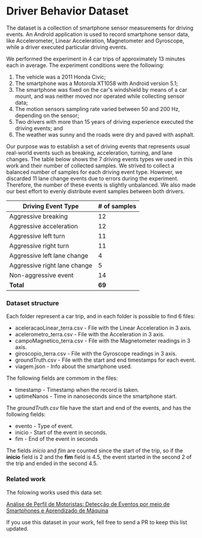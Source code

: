 # Driver Behavior Dataset

The dataset is a collection of smartphone sensor measurements for driving events. An Android application is used to record smartphone sensor data, like Accelerometer, Linear Acceleration, Magnetometer and Gyroscope, while a driver executed particular driving events.

We performed the experiment in 4 car trips of approximately 13 minutes each in average. The experiment conditions were the following:

1. The vehicle was a 2011 Honda Civic;
2. The smartphone was a Motorola XT1058 with Android version 5.1;
3. The smartphone was fixed on the car's windshield by means of a car mount, and was neither moved nor operated while collecting sensor data;
4. The motion sensors sampling rate varied between 50 and 200 Hz, depending on the sensor;
5. Two drivers with more than 15 years of driving experience executed the driving events; and
6. The weather was sunny and the roads were dry and paved with asphalt.

Our purpose was to establish a set of driving events that represents usual real-world events such as breaking, acceleration, turning, and lane changes. The table below shows the 7 driving events types we used in this work and their number of collected samples. We strived to collect a balanced number of samples for each driving event type. However, we discarded 11 lane change events due to errors during the experiment. Therefore, the number of these events is slightly unbalanced. We also made our best effort to evenly distribute event samples between both drivers.


| Driving Event Type           | # of samples |
| ---------------------------- | ------------ |
| Aggressive breaking          | 12 |
| Aggressive acceleration      | 12 |
| Aggressive left turn         | 11 |
| Aggressive right turn        | 11 |
| Aggressive left lane change  | 4  |
| Aggressive right lane change | 5  |
| Non-aggressive event         | 14 |
| **Total**                    | **69** |

### Dataset structure

 Each folder represent a car trip, and in each folder is possible to find 6 files:
 
* aceleracaoLinear_terra.csv - File with the Linear Acceleration in 3 axis.
* acelerometro_terra.csv - File with the Acceleration in 3 axis.
* campoMagnetico_terra.csv -  File with the Magnetometer readings in 3 axis.
* giroscopio_terra.csv - File with the Gyroscope readings in 3 axis.
* groundTruth.csv - File with the start and end timestamps for each event. 
* viagem.json - Info about the smartphone used.

The following fields are commom in the files:

* timestamp -  Timestamp when the record is taken.
* uptimeNanos - Time in nanoseconds since the smartphone start.

The *groundTruth.csv* file have the start and end of the events, and has the following fields:

* evento - Type of event.
* inicio - Start of the event in seconds.
* fim - End of the event in seconds

The fields *inicio* and *fim* are counted since the start of the trip, so if the **inicio** field is 2 and the **fim** field is 4.5, the event started in the second 2 of the trip and ended in the second 4.5.

### Related work
 
The folowing works used this data set:
 
[Análise de Perfil de Motoristas: Detecção de Eventos por meio de Smartphones e Aprendizado de Máquina](http://sbrc2016.ufba.br/downloads/WoCCES/154831.pdf)

If you use this dataset in your work, fell free to send a PR to keep this list updated.
 
 
 
 
 
 
 
 
 
 
 
 
 
 